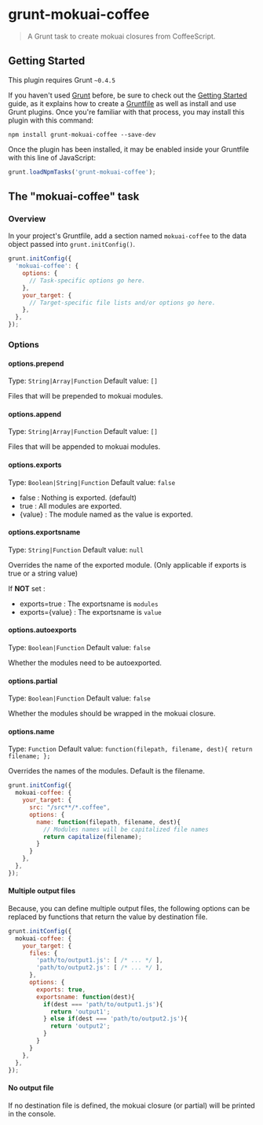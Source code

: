 # grunt-mokuai-coffee

> A Grunt task to create mokuai closures from CoffeeScript.

## Getting Started
This plugin requires Grunt `~0.4.5`

If you haven't used [Grunt](http://gruntjs.com/) before, be sure to check out the [Getting Started](http://gruntjs.com/getting-started) guide, as it explains how to create a [Gruntfile](http://gruntjs.com/sample-gruntfile) as well as install and use Grunt plugins. Once you're familiar with that process, you may install this plugin with this command:

```shell
npm install grunt-mokuai-coffee --save-dev
```

Once the plugin has been installed, it may be enabled inside your Gruntfile with this line of JavaScript:

```js
grunt.loadNpmTasks('grunt-mokuai-coffee');
```

## The "mokuai-coffee" task

### Overview
In your project's Gruntfile, add a section named `mokuai-coffee` to the data object passed into `grunt.initConfig()`.

```js
grunt.initConfig({
  'mokuai-coffee': {
    options: {
      // Task-specific options go here.
    },
    your_target: {
      // Target-specific file lists and/or options go here.
    },
  },
});
```

### Options

#### options.prepend
Type: `String|Array|Function`
Default value: `[]`

Files that will be prepended to mokuai modules.

#### options.append
Type: `String|Array|Function`
Default value: `[]`

Files that will be appended to mokuai modules.

#### options.exports
Type: `Boolean|String|Function`
Default value: `false`

* false : Nothing is exported. (default)
* true : All modules are exported.
* {value} : The module named as the value is exported.

#### options.exportsname
Type: `String|Function`
Default value: `null`

Overrides the name of the exported module. (Only applicable if exports is true or a string value)

If **NOT** set :
* exports=true : The exportsname is `modules`
* exports={value} : The exportsname is `value`

#### options.autoexports
Type: `Boolean|Function`
Default value: `false`

Whether the modules need to be autoexported.

#### options.partial
Type: `Boolean|Function`
Default value: `false`

Whether the modules should be wrapped in the mokuai closure.

#### options.name
Type: `Function`
Default value: `function(filepath, filename, dest){ return filename; };`

Overrides the names of the modules. Default is the filename.

```js
grunt.initConfig({
  mokuai-coffee: {
    your_target: {
      src: "/src**/*.coffee",
      options: {
        name: function(filepath, filename, dest){
          // Modules names will be capitalized file names
          return capitalize(filename);
        }
      }
    },
  },
});
```

#### Multiple output files

Because, you can define multiple output files, the following options can be replaced by functions that return the value
by destination file.

```js
grunt.initConfig({
  mokuai-coffee: {
    your_target: {
      files: {
        'path/to/output1.js': [ /* ... */ ],
        'path/to/output2.js': [ /* ... */ ],
      },
      options: {
        exports: true,
        exportsname: function(dest){
          if(dest === 'path/to/output1.js'){
            return 'output1';
          } else if(dest === 'path/to/output2.js'){
            return 'output2';
          }
        }
      }
    },
  },
});
```

#### No output file

If no destination file is defined, the mokuai closure (or partial) will be printed in the console.